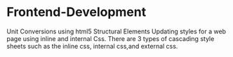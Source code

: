  # Frontend-Development
Unit Conversions using html5 Structural Elements
Updating styles for a web page using inline and internal Css. There are 3 types of cascading style sheets such as the inline css, internal css,and external css.
